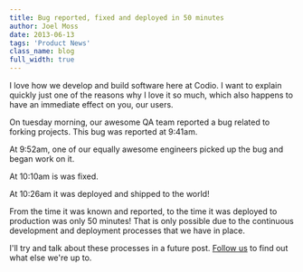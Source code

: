 ```yaml
---
title: Bug reported, fixed and deployed in 50 minutes
author: Joel Moss
date: 2013-06-13
tags: 'Product News'
class_name: blog
full_width: true
---
```


I love how we develop and build software here at Codio. I want to explain quickly just one of the reasons why I love it so much, which also happens to have an immediate effect on you, our users.

On tuesday morning, our awesome QA team reported a bug related to forking projects. This bug was reported at 9:41am.

At 9:52am, one of our equally awesome engineers picked up the bug and began work on it.

At 10:10am is was fixed.

At 10:26am it was deployed and shipped to the world!

From the time it was known and reported, to the time it was deployed to production was only 50 minutes! That is only possible due to the continuous development and deployment processes that we have in place.

I'll try and talk about these processes in a future post. [Follow us](https://twitter.com/codiohq) to find out what else we're up to.